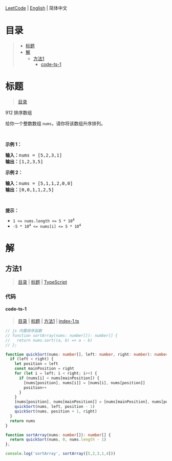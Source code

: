 [LeetCode](../README.CN.md) | [English](./README.md) | 简体中文

# 目录

>- [标题](#标题)
>- [解](#解)
>    - [方法1](#方法1)
>        - [code-ts-1](#code-ts-1)

# 标题

>[目录](#目录)

912&nbsp;排序数组

<p>给你一个整数数组&nbsp;<code>nums</code>，请你将该数组升序排列。</p>

<p>&nbsp;</p>

<ol>
</ol>

<p><strong>示例 1：</strong></p>

<pre>
<strong>输入：</strong>nums = [5,2,3,1]
<strong>输出：</strong>[1,2,3,5]
</pre>

<p><strong>示例 2：</strong></p>

<pre>
<strong>输入：</strong>nums = [5,1,1,2,0,0]
<strong>输出：</strong>[0,0,1,1,2,5]
</pre>

<p>&nbsp;</p>

<p><strong>提示：</strong></p>

<ul>
	<li><code>1 &lt;= nums.length &lt;= 5 * 10<sup>4</sup></code></li>
	<li><code>-5 * 10<sup>4</sup> &lt;= nums[i] &lt;= 5 * 10<sup>4</sup></code></li>
</ul>


# 解

## 方法1

>[目录](#目录) | [标题](#标题) | [TypeScript](#code-ts-1)

### 代码

#### code-ts-1

>[目录](#目录) | [标题](#标题) | [方法1](#方法1) | [index-1.ts](./index-1.ts "index-1.ts")

```TypeScript
// js 内置排序函数
// function sortArray(nums: number[]): number[] {
//   return nums.sort((a, b) => a - b)
// };

function quickSort(nums: number[], left: number, right: number): number[] {
  if (left < right) {
    let position = left
    const mainPosition = right
    for (let i = left; i < right; i++) {
      if (nums[i] < nums[mainPosition]) {
        [nums[position], nums[i]] = [nums[i], nums[position]]
        position++
      }
    }
    [nums[position], nums[mainPosition]] = [nums[mainPosition], nums[position]]
    quickSort(nums, left, position - 1)
    quickSort(nums, position + 1, right)
  }
  return nums
}

function sortArray(nums: number[]): number[] {
  return quickSort(nums, 0, nums.length - 1)
};

console.log('sortArray', sortArray([5,2,3,1,4]))

```

